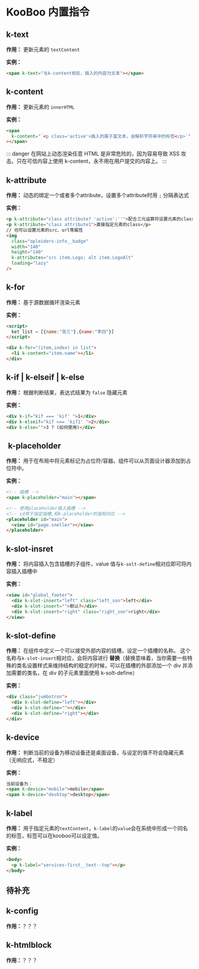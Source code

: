 # KooBoo 内置指令

## k-text

**作用：** 更新元素的 `textContent`

**实例：**

```html
<span k-text="与k-content相反，插入的内容为文本"></span>
```

## k-content

**作用：** 更新元素的 `innerHTML`

**实例：**

```html
<span
  k-content="`<p class='active'>插入的属于富文本，会解析字符串中的标签</p>`"
></span>
```

::: danger
在网站上动态渲染任意 HTML 是非常危险的，因为容易导致 XSS 攻击。只在可信内容上使用 k-content，永不用在用户提交的内容上。
:::

## k-attribute

**作用：** 动态的绑定一个或者多个attribute，设置多个attribute时用 `;` 分隔表达式

**实例：**

```html
<p k-attribute="class attribute? 'active':''">配合三元运算符设置元素的class</p>
<p k-attribute="class attribute1">直接指定元素的class</p>
// 也可以设置元素的src、url等属性
<img
  class="opleiders-info__badge"
  width="140"
  height="140"
  k-attributes="src item.Logo; alt item.LogoAlt"
  loading="lazy"
/>
```

## k-for

**作用：** 基于源数据循环渲染元素

**实例：**

```html
<script>
  ket list = [{name:"张三"},{name:"李四"}]
</script>

<div k-for="(item,index) in list">
  <li k-content="item.name"></li>
</div>
```

## k-if | k-elseif | k-else

**作用：** 根据判断结果，表达式结果为 `false` 隐藏元素

**实例：**

```html
<div k-if="kif === 'kif' ">1</div>
<div k-elseif="kif === 'kif1' ">2</div>
<div k-else="">3 ? (如何使用)</div>
```

##  k-placeholder

**作用：** 用于在布局中将元素标记为占位符/容器。组件可以从页面设计器添加到占位符中。

**实例：**

```html
<!-- 插槽 -->
<span k-placeholder="main"></span>

<!-- 使用placeholder插入插槽 -->
<!-- id用于指定插槽,和k-placeholder的值相对应 -->
<placeholder id="main">
  <view id="page.sneller"></view>
</placeholder>
```

## k-slot-insret

**作用：** 将内容插入包含插槽的子组件，value 值与`k-solt-define`相对应即可将内容插入插槽中

**实例：**

```html
<view id="global_footer">
  <div k-slot-insert="left" class="left_son">left</div>
  <div k-slot-insert="">默认?</div>
  <div k-slot-insert="right" class="right_son">right</div>
</view>
```

## k-slot-define

**作用：** 在组件中定义一个可以接受外部内容的插槽，设定一个插槽的名称。 这个名称与`k-slot-insert`相对应，会将内容进行 **替换**（替换意味着，当你需要一些特殊的类名设置样式来维持结构的稳定的时候，可以在插槽的外部添加一个 div 并添加需要的类名，在 div 的子元素里面使用 k-solt-define）

**实例：**

```html
<div class="jumbotron">
  <div k-slot-define="left"></div>
  <div k-slot-define=""></div>
  <div k-slot-define="right"></div>
</div>
```

## k-device

**作用：** 判断当前的设备为移动设备还是桌面设备，与设定的值不符会隐藏元素（无响应式，不稳定）

**实例：**

```html
当前设备为：
<span k-device="mobile">mobile</span>
<span k-device="desktop">desktop</span>
```

## k-label

**作用：** 用于指定元素的`textContent`，`k-label`的`value`会在系统中形成一个同名的标签，标签可以在kooboo可以设定值。

**实例：**

```html
<body>
  <p k-label="services-first__text--top"></p>
</body>
```

## 待补充
## k-config

**作用：**？？？

## k-htmlblock

**作用：**？？？
